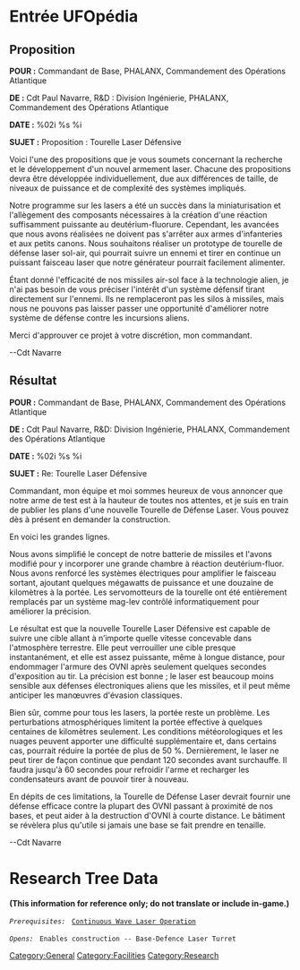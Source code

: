 # Entrée UFOpédia

## Proposition

**POUR :** Commandant de Base, PHALANX, Commandement des Opérations
Atlantique

**DE :** Cdt Paul Navarre, R&D : Division Ingénierie, PHALANX,
Commandement des Opérations Atlantique

**DATE :** %02i %s %i

**SUJET :** Proposition : Tourelle Laser Défensive

Voici l'une des propositions que je vous soumets concernant la recherche
et le développement d'un nouvel armement laser. Chacune des propositions
devra être développée individuellement, due aux différences de taille,
de niveaux de puissance et de complexité des systèmes impliqués.

Notre programme sur les lasers a été un succès dans la miniaturisation
et l'allègement des composants nécessaires à la création d'une réaction
suffisamment puissante au deutérium-fluorure. Cependant, les avancées
que nous avons réalisées ne doivent pas s'arrêter aux armes
d'infanteries et aux petits canons. Nous souhaitons réaliser un
prototype de tourelle de défense laser sol-air, qui pourrait suivre un
ennemi et tirer en continue un puissant faisceau laser que notre
générateur pourrait facilement alimenter.

Étant donné l'efficacité de nos missiles air-sol face à la technologie
alien, je n'ai pas besoin de vous préciser l'intérêt d'un système
défensif tirant directement sur l'ennemi. Ils ne remplaceront pas les
silos à missiles, mais nous ne pouvons pas laisser passer une
opportunité d'améliorer notre système de défense contre les incursions
aliens.

Merci d'approuver ce projet à votre discrétion, mon commandant.

--Cdt Navarre

## Résultat

**POUR :** Commandant de Base, PHALANX, Commandement des Opérations
Atlantique

**DE :** Cdt Paul Navarre, R&D: Division Ingénierie, PHALANX,
Commandement des Opérations Atlantique

**DATE :** %02i %s %i

**SUJET :** Re: Tourelle Laser Défensive

Commandant, mon équipe et moi sommes heureux de vous annoncer que notre
arme de test est à la hauteur de toutes nos attentes, et je suis en
train de publier les plans d'une nouvelle Tourelle de Défense Laser.
Vous pouvez dès à présent en demander la construction.

En voici les grandes lignes.

Nous avons simplifié le concept de notre batterie de missiles et l'avons
modifié pour y incorporer une grande chambre à réaction deutérium-fluor.
Nous avons renforcé les systèmes électriques pour amplifier le faisceau
sortant, ajoutant quelques mégawatts de puissance et une douzaine de
kilomètres à la portée. Les servomotteurs de la tourelle ont été
entièrement remplacés par un système mag-lev contrôlé informatiquement
pour améliorer la précision.

Le résultat est que la nouvelle Tourelle Laser Défensive est capable de
suivre une cible allant à n’importe quelle vitesse concevable dans
l'atmosphère terrestre. Elle peut verrouiller une cible presque
instantanément, et elle est assez puissante, même à longue distance,
pour endommager l'armure des OVNI après seulement quelques secondes
d'exposition au tir. La précision est bonne ; le laser est beaucoup
moins sensible aux défenses électroniques aliens que les missiles, et il
peut même anticiper les manœuvres d'évasion classiques.

Bien sûr, comme pour tous les lasers, la portée reste un problème. Les
perturbations atmosphériques limitent la portée effective à quelques
centaines de kilomètres seulement. Les conditions météorologiques et les
nuages peuvent apporter une difficulté supplémentaire et, dans certains
cas, pourrait réduire la portée de plus de 50 %. Dernièrement, le laser
ne peut tirer de façon continue que pendant 120 secondes avant
surchauffe. Il faudra jusqu'à 60 secondes pour refroidir l'arme et
recharger les condensateurs avant de pouvoir tirer à nouveau.

En dépits de ces limitations, la Tourelle de Défense Laser devrait
fournir une défense efficace contre la plupart des OVNI passant à
proximité de nos bases, et peut aider à la destruction d'OVNI à courte
distance. Le bâtiment se révèlera plus qu'utile si jamais une base se
fait prendre en tenaille.

--Cdt Navarre

# Research Tree Data

**(This information for reference only; do not translate or include
in-game.)**

*`Prerequisites:`*
` `[`Continuous Wave Laser Operation`](Research/Continuous_Wave_Laser_Operation "wikilink")

*`Opens:`*
` Enables construction -- Base-Defence Laser Turret`

[Category:General](Category:General "wikilink")
[Category:Facilities](Category:Facilities "wikilink")
[Category:Research](Category:Research "wikilink")